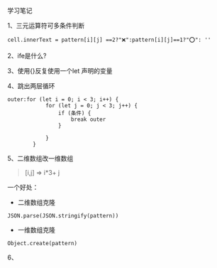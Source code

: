 学习笔记

1、三元运算符可多条件判断
```$xslt
cell.innerText = pattern[i][j] ==2?"❌":pattern[i][j]==1?"⭕️": ''
```
2、ife是什么?

3、使用{}反复使用一个let 声明的变量

4、跳出两层循环
```$xslt
outer:for (let i = 0; i < 3; i++) {
            for (let j = 0; j < 3; j++) {
                if (条件) {
                    break outer
                }

            }
        }
```

5、二维数组改一维数组
> [i,j] => i*3+ j

一个好处：
* 二维数组克隆
```$xslt
JSON.parse(JSON.stringify(pattern))
```
* 一维数组克隆
```$xslt
Object.create(pattern)
```

6、
